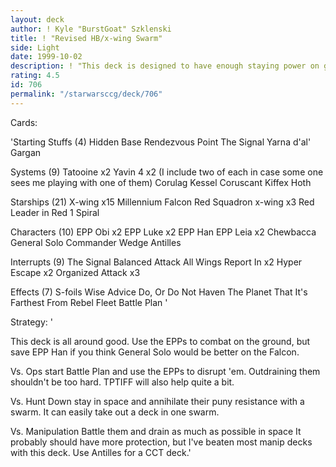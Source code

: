 ```yaml
---
layout: deck
author: ! Kyle "BurstGoat" Szklenski
title: ! "Revised HB/x-wing Swarm"
side: Light
date: 1999-10-02
description: ! "This deck is designed to have enough staying power on ground and still be able to throw down any space power.  Swarm swarm swarm"
rating: 4.5
id: 706
permalink: "/starwarsccg/deck/706"
---
```

Cards: 

'Starting Stuffs (4)
Hidden Base
Rendezvous Point
The Signal
Yarna d'al' Gargan

Systems (9)
Tatooine x2
Yavin 4 x2 (I include two of each in case some one sees me playing with one of them)
Corulag
Kessel
Coruscant
Kiffex
Hoth

Starships (21)
X-wing x15
Millennium Falcon
Red Squadron x-wing x3
Red Leader in Red 1
Spiral


Characters (10)
EPP Obi x2
EPP Luke x2
EPP Han
EPP Leia x2
Chewbacca
General Solo
Commander Wedge Antilles

Interrupts (9)
The Signal
Balanced Attack
All Wings Report In x2
Hyper Escape x2
Organized Attack x3

Effects (7)
S-foils
Wise Advice
Do, Or Do Not
Haven
The Planet That It's Farthest From
Rebel Fleet
Battle Plan
'

Strategy: '

This deck is all around good.  Use the EPPs to combat on the ground, but save EPP Han if you think General Solo would be better on the Falcon.

Vs. Ops start Battle Plan and use the EPPs to disrupt 'em. Outdraining them shouldn't be too hard.  TPTIFF will also help quite a bit.

Vs. Hunt Down stay in space and annihilate their puny resistance with a swarm.	It can easily take out a deck in one swarm.

Vs. Manipulation Battle them and drain as much as possible in space  It probably should have more protection, but I've beaten most manip decks with this deck.  Use Antilles for a CCT deck.'
